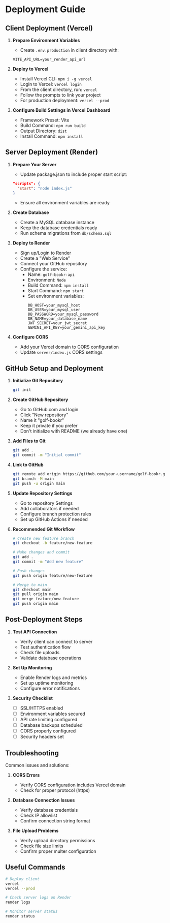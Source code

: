 # Deployment Guide

## Client Deployment (Vercel)

1. **Prepare Environment Variables**
   - Create `.env.production` in client directory with:
   ```
   VITE_API_URL=your_render_api_url
   ```

2. **Deploy to Vercel**
   - Install Vercel CLI: `npm i -g vercel`
   - Login to Vercel: `vercel login`
   - From the client directory, run: `vercel`
   - Follow the prompts to link your project
   - For production deployment: `vercel --prod`

3. **Configure Build Settings in Vercel Dashboard**
   - Framework Preset: Vite
   - Build Command: `npm run build`
   - Output Directory: `dist`
   - Install Command: `npm install`

## Server Deployment (Render)

1. **Prepare Your Server**
   - Update package.json to include proper start script:
   ```json
   "scripts": {
     "start": "node index.js"
   }
   ```
   - Ensure all environment variables are ready

2. **Create Database**
   - Create a MySQL database instance
   - Keep the database credentials ready
   - Run schema migrations from `db/schema.sql`

3. **Deploy to Render**
   - Sign up/Login to Render
   - Create a "Web Service"
   - Connect your GitHub repository
   - Configure the service:
     - Name: `golf-bookr-api`
     - Environment: `Node`
     - Build Command: `npm install`
     - Start Command: `npm start`
     - Set environment variables:
       ```
       DB_HOST=your_mysql_host
       DB_USER=your_mysql_user
       DB_PASSWORD=your_mysql_password
       DB_NAME=your_database_name
       JWT_SECRET=your_jwt_secret
       GEMINI_API_KEY=your_gemini_api_key
       ```

4. **Configure CORS**
   - Add your Vercel domain to CORS configuration
   - Update `server/index.js` CORS settings

## GitHub Setup and Deployment

1. **Initialize Git Repository**
   ```bash
   git init
   ```

2. **Create GitHub Repository**
   - Go to GitHub.com and login
   - Click "New repository"
   - Name it "golf-bookr"
   - Keep it private if you prefer
   - Don't initialize with README (we already have one)

3. **Add Files to Git**
   ```bash
   git add .
   git commit -m "Initial commit"
   ```

4. **Link to GitHub**
   ```bash
   git remote add origin https://github.com/your-username/golf-bookr.git
   git branch -M main
   git push -u origin main
   ```

5. **Update Repository Settings**
   - Go to repository Settings
   - Add collaborators if needed
   - Configure branch protection rules
   - Set up GitHub Actions if needed

6. **Recommended Git Workflow**
   ```bash
   # Create new feature branch
   git checkout -b feature/new-feature

   # Make changes and commit
   git add .
   git commit -m "Add new feature"

   # Push changes
   git push origin feature/new-feature

   # Merge to main
   git checkout main
   git pull origin main
   git merge feature/new-feature
   git push origin main
   ```

## Post-Deployment Steps

1. **Test API Connection**
   - Verify client can connect to server
   - Test authentication flow
   - Check file uploads
   - Validate database operations

2. **Set Up Monitoring**
   - Enable Render logs and metrics
   - Set up uptime monitoring
   - Configure error notifications

3. **Security Checklist**
   - [ ] SSL/HTTPS enabled
   - [ ] Environment variables secured
   - [ ] API rate limiting configured
   - [ ] Database backups scheduled
   - [ ] CORS properly configured
   - [ ] Security headers set

## Troubleshooting

Common issues and solutions:
1. **CORS Errors**
   - Verify CORS configuration includes Vercel domain
   - Check for proper protocol (https)

2. **Database Connection Issues**
   - Verify database credentials
   - Check IP allowlist
   - Confirm connection string format

3. **File Upload Problems**
   - Verify upload directory permissions
   - Check file size limits
   - Confirm proper multer configuration

## Useful Commands

```bash
# Deploy client
vercel
vercel --prod

# Check server logs on Render
render logs

# Monitor server status
render status
```
